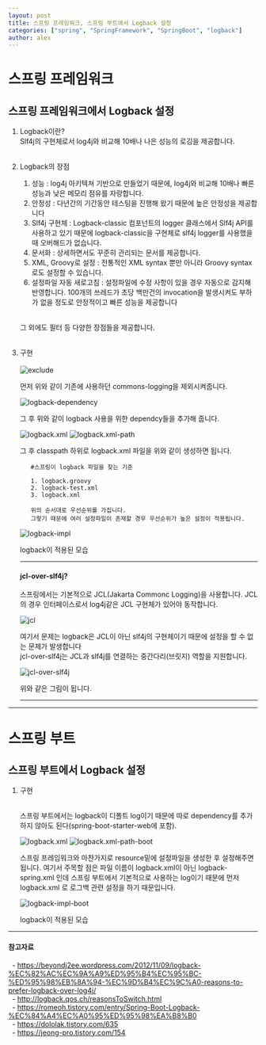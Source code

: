 ```yaml
---
layout: post
title: 스프링 프레임워크, 스프링 부트에서 Logback 설정
categories: ["spring", "SpringFramework", "SpringBoot", "logback"]
author: alex
---
```


# 스프링 프레임워크

## 스프링 프레임워크에서 Logback 설정

1. Logback이란? <br>
   Slf4j의 구현체로서 log4j와 비교해 10배나 나은 성능의 로깅을 제공합니다. <br><br>

2. Logback의 장점 <br>

   1. 성능 : log4j 아키텍쳐 기반으로 만들었기 때문에, log4j와 비교해 10배나 빠른 성능과 낮은 메모리 점유를 자랑합니다. <br>
   2. 안정성 : 다년간의 기간동안 테스팅을 진행해 왔기 때문에 높은 안정성을 제공합니다<br>
   3. Slf4j 구현체 : Logback-classic 컴포넌트의 logger 클래스에서 Slf4j API를 사용하고 있기 때문에 logback-classic을 구현체로 slf4j logger를 사용했을 때 오버해드가 없습니다. <br>
   4. 문서화 : 상세하면서도 꾸준히 관리되는 문서를 제공합니다. <br>
   5. XML, Groovy로 설정 : 전통적인 XML syntax 뿐만 아니라 Groovy syntax로도 설정할 수 있습니다. <br>
   6. 설정파일 자동 새로고침 : 설정파일에 수정 사항이 있을 경우 자동으로 감지해 반영합니다. 100개의 쓰레드가 초당 백만건의 invocation을 발생시켜도 부하가 없을 정도로 안정적이고 빠른 성능을 제공합니다<br><br>

   그 외에도 필터 등 다양한 장점들을 제공합니다. <br><br>

3. 구현 <br><br>
   ![exclude](../image/alex/2021-06-15/exclude-common-loggings.PNG)

   먼저 위와 같이 기존에 사용하던 commons-logging을 제외시켜줍니다. <br>

   ![logback-dependency](../image/alex/2021-06-15/logback-dependency.PNG)

   그 후 위와 같이 logback 사용을 위한 dependcy들을 추가해 줍니다.<br>

   ![logback.xml](../image/alex/2021-06-15/logback.xml.PNG)
   ![logback.xml-path](../image/alex/2021-06-15/logback.xml-path.PNG)

   그 후 classpath 하위로 logback.xml 파일을 위와 같이 생성하면 됩니다. <br>

   ```
      #스프링이 logback 파일을 찾는 기준

      1. logback.groovy
      2. logback-test.xml
      3. logback.xml

      위의 순서대로 우선순위를 가집니다.
      그렇기 때문에 여러 설정파일이 존재할 경우 우선순위가 높은 설정이 적용됩니다.
   ```

   ![logback-impl](../image/alex/2021-06-15/logback-impl.PNG)

   logback이 적용된 모습 <br>

   ***

   #### jcl-over-slf4j?

   스프링에서는 기본적으로 JCL(Jakarta Commonc Logging)을 사용합니다. JCL의 경우 인터페이스로서 log4j같은 JCL 구현체가 있어야 동작합니다. <br>

   ![jcl](../image/alex/2021-06-15/jcl.png)

   여기서 문제는 logback은 JCL이 아닌 slf4j의 구현체이기 때문에 설정을 할 수 없는 문제가 발생합니다 <br>
   jcl-over-slf4j는 JCL과 slf4j를 연결하는 중간다리(브릿지) 역할을 지원합니다. <br>

   ![jcl-over-slf4j](../image/alex/2021-06-15/jcl-over-slf4j.PNG)

   위와 같은 그림이 됩니다.

   ***

---

# 스프링 부트

## 스프링 부트에서 Logback 설정

1. 구현 <br><br>

   스프링 부트에서는 logback이 디폴트 log이기 때문에 따로 dependency를 추가하지 않아도 된다(spring-boot-starter-web에 포함). <br>

   ![logback.xml](../image/alex/2021-06-15/logback.xml.PNG)
   ![logback.xml-path-boot](../image/alex/2021-06-15/logback.xml-path-boot.PNG)

   스프링 프레임워크와 마찬가지로 resource밑에 설정파일을 생성한 후 설정해주면 됩니다.
   여기서 주목할 점은 파일 이름이 logback.xml이 아닌 logback-spring.xml 인데 스프링 부트에서 기본적으로 사용하는 log이기 때문에 먼저 logback.xml 로 로그백 관련 설정을 하기 때문입니다. <br>

   ![logback-impl-boot](../image/alex/2021-06-15/logback-impl-boot.PNG)

   logback이 적용된 모습 <br>

---

#### 참고자료

&nbsp; - https://beyondj2ee.wordpress.com/2012/11/09/logback-%EC%82%AC%EC%9A%A9%ED%95%B4%EC%95%BC-%ED%95%98%EB%8A%94-%EC%9D%B4%EC%9C%A0-reasons-to-prefer-logback-over-log4j/ <br>
&nbsp; - http://logback.qos.ch/reasonsToSwitch.html <br>
&nbsp; - https://romeoh.tistory.com/entry/Spring-Boot-Logback-%EC%84%A4%EC%A0%95%ED%95%98%EA%B8%B0 <br>
&nbsp; - https://dololak.tistory.com/635 <br>
&nbsp; - https://jeong-pro.tistory.com/154 <br>
